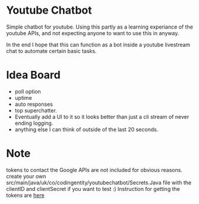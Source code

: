 # Youtube Chatbot
Simple chatbot for youtube.
Using this partly as a learning experiance of the youtube APIs, and not expecting anyone to want to use this in anyway.

In the end I hope that this can function as a bot inside a youtube livestream chat to automate certain basic tasks.

# Idea Board

+ poll option
+ uptime
+ auto responses
+ top superchatter.
+ Eventually add a UI to it so it looks better than just a cli stream of never ending logging.
+ anything else I can think of outside of the last 20 seconds.

# Note
tokens to contact the Google APIs are not included for obvious reasons. create your own src/main/java/uk/co/codingentity/youtubechatbot/Secrets.Java file with the clientID and clientSecret if you want to test :)
Instruction for getting the tokens are [here](https://developers.google.com/identity/protocols/OAuth2)
